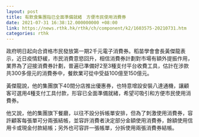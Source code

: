 ```yaml
---
layout: post
title: 有飲食集團指已全面準備就緒　方便市民使用消費券
date: 2021-07-31 16:38:12.000000000 +08:00
link: https://news.rthk.hk/rthk/ch/component/k2/1603575-20210731.htm
categories: rthk
---
```


政府明日起向合資格市民發放第一期2千元電子消費券。稻苗學會會長黃傑龍表示，近日疫情舒緩，市民消費意慾回升，相信消費券計劃對市場有額外提振作用，業界為了迎接消費券計劃，普遍已準備好2至3種支付平台收費工具，估計在涉款共300多億元的消費券中，餐飲業可從中受益100億至150億元。

黃傑龍說，他的集團旗下40間分店推出優惠券，也特意增設安裝八達通機，讓顧客可選用4種支付工具付款，形容已全面準備就緒，希望可吸引和方便市民使用消費券。

他又說，他的集團旗下餐廳，以往不設分拆帳單安排，但為了刺激使用消費券，容許顧客每張單可分兩張結帳，並容許消費者決定部分金額使用消費券，餘額使用信用卡或現金付款結帳；另外也可容許一張帳單，分拆使用兩張消費券結帳。
